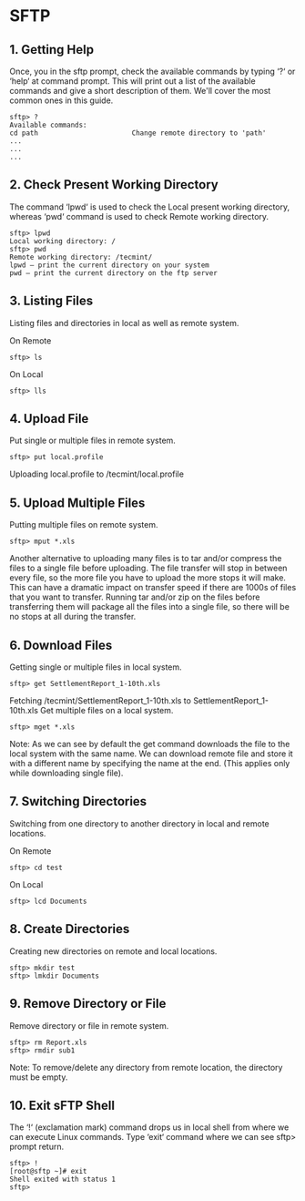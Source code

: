 # SFTP

## 1. Getting Help

Once, you in the sftp prompt, check the available commands by typing ‘?‘ or ‘help‘ at command prompt. This will print out a list of the available commands and give a short description of them. We'll cover the most common ones in this guide.

```
sftp> ?
Available commands:
cd path                       Change remote directory to 'path'
...
...
...
```

## 2. Check Present Working Directory

The command ‘lpwd‘ is used to check the Local present working directory, whereas ‘pwd‘ command is used to check Remote working directory.

```
sftp> lpwd
Local working directory: /
sftp> pwd
Remote working directory: /tecmint/
lpwd – print the current directory on your system
pwd – print the current directory on the ftp server
```

## 3. Listing Files

Listing files and directories in local as well as remote system.

On Remote

```
sftp> ls
```

On Local

```
sftp> lls
```

## 4. Upload File

Put single or multiple files in remote system.

```
sftp> put local.profile
```

Uploading local.profile to /tecmint/local.profile

## 5. Upload Multiple Files

Putting multiple files on remote system.

```
sftp> mput *.xls
```

Another alternative to uploading many files is to tar and/or compress the files to a single file before uploading. The file transfer will stop in between every file, so the more file you have to upload the more stops it will make. This can have a dramatic impact on transfer speed if there are 1000s of files that you want to transfer. Running tar and/or zip on the files before transferring them will package all the files into a single file, so there will be no stops at all during the transfer.

## 6. Download Files

Getting single or multiple files in local system.

```
sftp> get SettlementReport_1-10th.xls
```

Fetching /tecmint/SettlementReport_1-10th.xls to SettlementReport_1-10th.xls Get multiple files on a local system.

```
sftp> mget *.xls
```

Note: As we can see by default the get command downloads the file to the local system with the same name. We can download remote file and store it with a different name by specifying the name at the end. (This applies only while downloading single file).

## 7. Switching Directories

Switching from one directory to another directory in local and remote locations.

On Remote

```
sftp> cd test
```

On Local

```
sftp> lcd Documents
```

## 8. Create Directories

Creating new directories on remote and local locations.

```
sftp> mkdir test
sftp> lmkdir Documents
```

## 9. Remove Directory or File

Remove directory or file in remote system.

```
sftp> rm Report.xls
sftp> rmdir sub1
```

Note: To remove/delete any directory from remote location, the directory must be empty.

## 10. Exit sFTP Shell

The ‘!‘ (exclamation mark) command drops us in local shell from where we can execute Linux commands. Type ‘exit‘ command where we can see sftp> prompt return.

```
sftp> !
[root@sftp ~]# exit
Shell exited with status 1
sftp>
```
